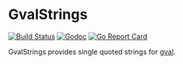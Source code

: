 GvalStrings
====

[![Build Status](https://api.travis-ci.org/generikvault/gvalstrings.svg?branch=master)](https://travis-ci.org/generikvault/gvalstrings)
[![Godoc](https://godoc.org/github.com/generikvault/gvalstrings?status.png)](https://godoc.org/github.com/generikvault/gvalstrings)
[![Go Report Card](https://goreportcard.com/badge/github.com/generikvault/gvalstrings)](https://goreportcard.com/report/github.com/generikvault/gvalstrings)

GvalStrings provides single quoted strings for [gval](https://github.com/PaesslerAG/gval).